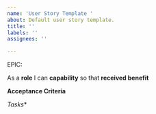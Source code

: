 ```yaml
---
name: 'User Story Template '
about: Default user story template.
title: ''
labels: ''
assignees: ''

---
```


EPIC: <epic>

As a **role** I can **capability** so that **received benefit**

**Acceptance Criteria**

*Tasks**
